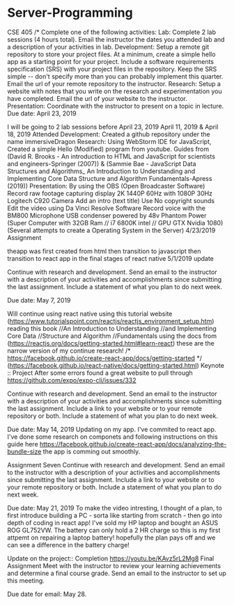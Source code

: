 # Server-Programming
CSE 405
/*
Complete one of the following activities:
Lab: Complete 2 lab sessions (4 hours total). Email the instructor the dates you attended lab and a description of your activities in lab.
Development: Setup a remote git repository to store your project files. At a minimum, create a simple hello app as a starting point for
your project. Include a software requirements specification (SRS) with your project files in the repository. Keep the SRS simple -- 
don't specify more than you can probably implement this quarter. Email the url of your remote repository to the instructor.
Research: Setup a website with notes that you write on the research and experimentation you have completed. Email the url of your 
website to the instructor.
Presentation: Coordinate with the instructor to present on a topic in lecture.
Due date: April 23, 2019

I will be going to 2 lab sessions before April 23, 2019
April 11, 2019 & April 18, 2019 Attended
Development: Created a github repository under the name immersiveDragon
Research: Using WebStorm IDE for JavaScript, Created a simple Hello (Modified) program from youtube. Guides from 
(David R. Brooks - An introduction to HTML and JavaScript for scientists and engineers-Springer (2007))
& (Sammie Bae - JavaScript Data Structures and Algorithms_ An Introduction to Understanding and Implementing Core Data Structure 
and Algorithm Fundamentals-Apress (2019))
Presentation: By using the OBS (Open Broadcaster Software)
Record raw footage capturing display 2K 1440P 60Hz with 1080P 30Hz Logitech C920 Camera
Add an intro (text title)
Use No copyright sounds
Edit the video using Da Vinci Resolve Software
Record voice with the BM800 Microphone USB condenser powered by 48v Phantom Power
(Super Computer with 32GB Ram // i7 6800K intel // GPU GTX Nvidia 1080)
(Several attempts to create a Operating System in the Server)
4/23/2019 Assignment

theapp was first created from html
then transition to javascript
then transition to react app
in the final stages of react native
5/1/2019 update

Continue with research and development. Send an email to the instructor with a description of your activities and accomplishments since submitting the last assignment. Include a statement of what you plan to do next week.

Due date: May 7, 2019

Will continue using react native
using this tutorial website (https://www.tutorialspoint.com/reactjs/reactjs_environment_setup.htm)
reading this book 
//An Introduction to Understanding
//and Implementing Core Data
//Structure and Algorithm
//Fundamentals
using the docs from (https://reactjs.org/docs/getting-started.html#learn-react)
these are the narrow version of my continue research!
/* https://facebook.github.io/create-react-app/docs/getting-started  */
(https://facebook.github.io/react-native/docs/getting-started.html) Keynote :: Project
After some errors found a great website to pull through
https://github.com/expo/expo-cli/issues/332

Continue with research and development. Send an email to the instructor with a description of your activities and accomplishments since submitting the last assignment. Include a link to your website or to your remote repository or both. Include a statement of what you plan to do next week.

Due date: May 14, 2019
Updating on my app. I've commited to react app. I've done some research on componets and following instructions on this guide here 
https://facebook.github.io/create-react-app/docs/analyzing-the-bundle-size the app is comming out smoothly.

Assignment Seven
Continue with research and development. Send an email to the instructor with a description of your activities and accomplishments since submitting the last assignment. Include a link to your website or to your remote repository or both. Include a statement of what you plan to do next week.

Due date: May 21, 2019
To make the video intresting, I thought of a plan, to first introduce building a PC - sorta like starting from scratch - then go into depth of coding in react app! I've sold my HP laptop and bought an ASUS ROG GL752VW. The battery can only hold a 2 HR charge so this is my first attpemt on repairing a laptop battery! hopefully the plan pays off and we can see a difference in the battery charge!

Update on the project::
Completion https://youtu.be/KAvz5rL2Mg8
Final Assignment
Meet with the instructor to review your learning achievements and determine a final course grade. Send an email to the instructor to set up this meeting.

Due date for email: May 28.
